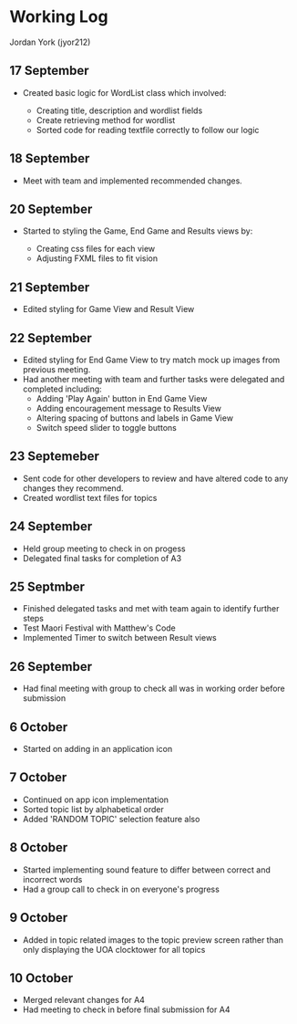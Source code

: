 # Working Log
Jordan York (jyor212)

## 17 September

- Created basic logic for WordList class which involved:

    - Creating title, description and wordlist fields
    - Create retrieving method for wordlist
    - Sorted code for reading textfile correctly to follow our logic

## 18 September

- Meet with team and implemented recommended changes.

## 20 September

- Started to styling the Game, End Game and Results views by:

    - Creating css files for each view
    - Adjusting FXML files to fit vision
  
## 21 September

- Edited styling for Game View and Result View

## 22 September

- Edited styling for End Game View to try match mock up images from previous meeting.
- Had another meeting with team and further tasks were delegated and completed including:
  - Adding 'Play Again' button in End Game View
  - Adding encouragement message to Results View
  - Altering spacing of buttons and labels in Game View
  - Switch speed slider to toggle buttons
  
## 23 Septemeber

- Sent code for other developers to review and have altered code to any changes they recommend.
- Created wordlist text files for topics

## 24 September

- Held group meeting to check in on progess
- Delegated final tasks for completion of A3

## 25 Septmber

- Finished delegated tasks and met with team again to identify further steps
- Test Maori Festival with Matthew's Code
- Implemented Timer to switch between Result views

## 26 September

- Had final meeting with group to check all was in working order before submission

## 6 October

- Started on adding in an application icon

## 7 October

- Continued on app icon implementation
- Sorted topic list by alphabetical order
- Added 'RANDOM TOPIC' selection feature also

## 8 October

- Started implementing sound feature to differ between correct and incorrect words
- Had a group call to check in on everyone's progress

## 9 October

- Added in topic related images to the topic preview screen rather than only displaying the UOA clocktower for all topics

## 10 October

- Merged relevant changes for A4
- Had meeting to check in before final submission for A4
